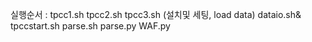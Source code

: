 실행순서 : tpcc1.sh tpcc2.sh tpcc3.sh (설치및 세팅, load data)
          dataio.sh& tpccstart.sh
          parse.sh
          parse.py WAF.py
